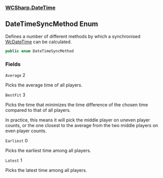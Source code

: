 ### [WCSharp.DateTime](WCSharp.DateTime.md 'WCSharp.DateTime')

## DateTimeSyncMethod Enum

Defines a number of different methods by which a synchronised [WcDateTime](WCSharp.DateTime.WcDateTime.md 'WCSharp.DateTime.WcDateTime') can be calculated.

```csharp
public enum DateTimeSyncMethod
```
### Fields

<a name='WCSharp.DateTime.DateTimeSyncMethod.Average'></a>

`Average` 2

Picks the average time of all players.

<a name='WCSharp.DateTime.DateTimeSyncMethod.BestFit'></a>

`BestFit` 3

Picks the time that minimizes the time difference of the chosen time compared to that of all players.  
  
In practice, this means it will pick the middle player on uneven player counts, or the one closest to the average from the two middle players on even player counts.

<a name='WCSharp.DateTime.DateTimeSyncMethod.Earliest'></a>

`Earliest` 0

Picks the earliest time among all players.

<a name='WCSharp.DateTime.DateTimeSyncMethod.Latest'></a>

`Latest` 1

Picks the latest time among all players.